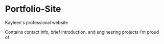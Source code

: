 # Portfolio-Site
Kayleen's professional website 

Contains contact info, brief introduction, and engineering projects I'm proud of
